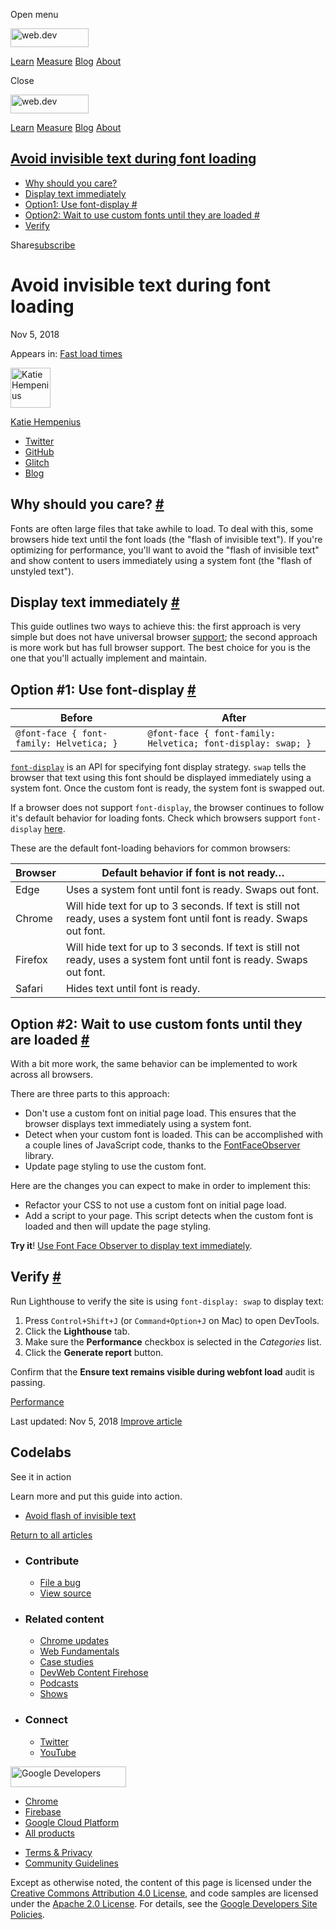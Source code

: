 <span class="w-tooltip w-tooltip--left">Open menu</span>

<a href="/" class="gc-analytics-event header-default__logo-link"><img src="/images/lockup.svg" alt="web.dev" class="header-default__logo" width="125" height="30" /></a>

<a href="/learn/" class="gc-analytics-event header-default__link">Learn</a> <a href="/measure/" class="gc-analytics-event header-default__link">Measure</a> <a href="/blog/" class="gc-analytics-event header-default__link">Blog</a> <a href="/about/" class="gc-analytics-event header-default__link">About</a>

<span class="w-tooltip">Close</span>

<a href="/" class="gc-analytics-event"><img src="/images/lockup.svg" alt="web.dev" class="drawer-default__logo" width="125" height="30" /></a>

<a href="/learn/" class="gc-analytics-event drawer-default__link">Learn</a> <a href="/measure/" class="gc-analytics-event drawer-default__link">Measure</a> <a href="/blog/" class="gc-analytics-event drawer-default__link">Blog</a> <a href="/about/" class="gc-analytics-event drawer-default__link">About</a>

<a href="#avoid-invisible-text-during-font-loading" class="w-toc__header--link">Avoid invisible text during font loading</a>
----------------------------------------------------------------------------------------------------------------------------

-   [Why should you care?](#why-should-you-care)
-   [Display text immediately](#display-text-immediately)
-   [Option1: Use font-display \#](#option-1:-use-font-display)
-   [Option2: Wait to use custom fonts until they are loaded \#](#option-2:-wait-to-use-custom-fonts-until-they-are-loaded)
-   [Verify](#verify)

Share<a href="/newsletter/" class="gc-analytics-event w-actions__fab w-actions__fab--subscribe"><span>subscribe</span></a>

Avoid invisible text during font loading
========================================

Nov 5, 2018

<span class="w-post-signpost__title">Appears in:</span> <a href="/fast" class="w-post-signpost__link">Fast load times</a>

[<img src="https://web-dev.imgix.net/image/admin/fZo7BJGec2MNRt6cWpeh.jpg?auto=format&amp;fit=crop&amp;h=64&amp;w=64" alt="Katie Hempenius" class="w-author__image" sizes="(min-width: 64px) 64px, calc(100vw - 48px)" srcset="https://web-dev.imgix.net/image/admin/fZo7BJGec2MNRt6cWpeh.jpg?fit=crop&amp;h=64&amp;w=64&amp;auto=format&amp;dpr=1&amp;q=75, https://web-dev.imgix.net/image/admin/fZo7BJGec2MNRt6cWpeh.jpg?fit=crop&amp;h=64&amp;w=64&amp;auto=format&amp;dpr=2&amp;q=50 2x, https://web-dev.imgix.net/image/admin/fZo7BJGec2MNRt6cWpeh.jpg?fit=crop&amp;h=64&amp;w=64&amp;auto=format&amp;dpr=3&amp;q=35 3x, https://web-dev.imgix.net/image/admin/fZo7BJGec2MNRt6cWpeh.jpg?fit=crop&amp;h=64&amp;w=64&amp;auto=format&amp;dpr=4&amp;q=23 4x, https://web-dev.imgix.net/image/admin/fZo7BJGec2MNRt6cWpeh.jpg?fit=crop&amp;h=64&amp;w=64&amp;auto=format&amp;dpr=5&amp;q=20 5x" width="64" height="64" />](/authors/katiehempenius/)

<a href="/authors/katiehempenius/" class="w-author__name-link">Katie Hempenius</a>

-   <a href="https://twitter.com/katiehempenius" class="w-author__link">Twitter</a>
-   <a href="https://github.com/khempenius" class="w-author__link">GitHub</a>
-   <a href="https://glitch.com/@khempenius" class="w-author__link">Glitch</a>
-   <a href="https://katiehempenius.com/" class="w-author__link">Blog</a>

Why should you care? <a href="#why-should-you-care" class="w-headline-link">#</a>
---------------------------------------------------------------------------------

Fonts are often large files that take awhile to load. To deal with this, some browsers hide text until the font loads (the "flash of invisible text"). If you're optimizing for performance, you'll want to avoid the "flash of invisible text" and show content to users immediately using a system font (the "flash of unstyled text").

Display text immediately <a href="#display-text-immediately" class="w-headline-link">#</a>
------------------------------------------------------------------------------------------

This guide outlines two ways to achieve this: the first approach is very simple but does not have universal browser [support](https://caniuse.com/#search=font-display); the second approach is more work but has full browser support. The best choice for you is the one that you'll actually implement and maintain.

Option \#1: Use font-display <a href="#option-1:-use-font-display" class="w-headline-link">#</a>
------------------------------------------------------------------------------------------------

<table><thead><tr class="header"><th>Before</th><th>After</th></tr></thead><tbody><tr class="odd"><td><code>@font-face { font-family: Helvetica; }</code></td><td><code>@font-face { font-family: Helvetica; font-display: swap; }</code></td></tr></tbody></table>

[`font-display`](https://developer.mozilla.org/en-US/docs/Web/CSS/@font-face/font-display) is an API for specifying font display strategy. `swap` tells the browser that text using this font should be displayed immediately using a system font. Once the custom font is ready, the system font is swapped out.

If a browser does not support `font-display`, the browser continues to follow it's default behavior for loading fonts. Check which browsers support `font-display` [here](https://caniuse.com/#search=font-display).

These are the default font-loading behaviors for common browsers:

<table><thead><tr class="header"><th><strong>Browser</strong></th><th><strong>Default behavior if font is not ready…</strong></th></tr></thead><tbody><tr class="odd"><td>Edge</td><td>Uses a system font until font is ready. Swaps out font.</td></tr><tr class="even"><td>Chrome</td><td>Will hide text for up to 3 seconds. If text is still not ready, uses a system font until font is ready. Swaps out font.</td></tr><tr class="odd"><td>Firefox</td><td>Will hide text for up to 3 seconds. If text is still not ready, uses a system font until font is ready. Swaps out font.</td></tr><tr class="even"><td>Safari</td><td>Hides text until font is ready.</td></tr></tbody></table>

Option \#2: Wait to use custom fonts until they are loaded <a href="#option-2:-wait-to-use-custom-fonts-until-they-are-loaded" class="w-headline-link">#</a>
------------------------------------------------------------------------------------------------------------------------------------------------------------

With a bit more work, the same behavior can be implemented to work across all browsers.

There are three parts to this approach:

-   Don't use a custom font on initial page load. This ensures that the browser displays text immediately using a system font.
-   Detect when your custom font is loaded. This can be accomplished with a couple lines of JavaScript code, thanks to the [FontFaceObserver](https://github.com/bramstein/fontfaceobserver) library.
-   Update page styling to use the custom font.

Here are the changes you can expect to make in order to implement this:

-   Refactor your CSS to not use a custom font on initial page load.
-   Add a script to your page. This script detects when the custom font is loaded and then will update the page styling.

**Try it**! [Use Font Face Observer to display text immediately](/codelab-avoid-invisible-text).

Verify <a href="#verify" class="w-headline-link">#</a>
------------------------------------------------------

Run Lighthouse to verify the site is using `font-display: swap` to display text:

1.  Press `Control+Shift+J` (or `Command+Option+J` on Mac) to open DevTools.
2.  Click the **Lighthouse** tab.
3.  Make sure the **Performance** checkbox is selected in the *Categories* list.
4.  Click the **Generate report** button.

Confirm that the **Ensure text remains visible during webfont load** audit is passing.

<a href="/tags/performance/" class="w-chip">Performance</a>

<span class="w-mr--sm">Last updated: Nov 5, 2018 </span>[Improve article](https://github.com/GoogleChrome/web.dev/blob/master/src/site/content/en/fast/avoid-invisible-text/index.md)

Codelabs
--------

See it in action

Learn more and put this guide into action.

-   <a href="/codelab-avoid-invisible-text/" class="w-callout__link w-callout__link--codelab">Avoid flash of invisible text</a>

<a href="/fast" class="gc-analytics-event w-article-navigation__link w-article-navigation__link--back w-article-navigation__link--single">Return to all articles</a>

-   ### Contribute

    -   <a href="https://github.com/GoogleChrome/web.dev/issues/new?assignees=&amp;labels=bug&amp;template=bug_report.md&amp;title=" class="w-footer__linkbox-link">File a bug</a>
    -   <a href="https://github.com/googlechrome/web.dev" class="w-footer__linkbox-link">View source</a>

-   ### Related content

    -   <a href="https://blog.chromium.org/" class="w-footer__linkbox-link">Chrome updates</a>
    -   <a href="https://developers.google.com/web/" class="w-footer__linkbox-link">Web Fundamentals</a>
    -   <a href="https://developers.google.com/web/showcase/" class="w-footer__linkbox-link">Case studies</a>
    -   <a href="https://devwebfeed.appspot.com/" class="w-footer__linkbox-link">DevWeb Content Firehose</a>
    -   <a href="/podcasts/" class="w-footer__linkbox-link">Podcasts</a>
    -   <a href="/shows/" class="w-footer__linkbox-link">Shows</a>

-   ### Connect

    -   <a href="https://www.twitter.com/ChromiumDev" class="w-footer__linkbox-link">Twitter</a>
    -   <a href="https://www.youtube.com/user/ChromeDevelopers" class="w-footer__linkbox-link">YouTube</a>

<a href="https://developers.google.com/" class="w-footer__utility-logo-link"><img src="/images/lockup-color.png" alt="Google Developers" class="w-footer__utility-logo" width="185" height="33" /></a>

-   <a href="https://developer.chrome.com/" class="w-footer__utility-link">Chrome</a>
-   <a href="https://firebase.google.com/" class="w-footer__utility-link">Firebase</a>
-   <a href="https://cloud.google.com/" class="w-footer__utility-link">Google Cloud Platform</a>
-   <a href="https://developers.google.com/products" class="w-footer__utility-link">All products</a>

<!-- -->

-   <a href="https://policies.google.com/" class="w-footer__utility-link">Terms &amp; Privacy</a>
-   <a href="/community-guidelines/" class="w-footer__utility-link">Community Guidelines</a>

Except as otherwise noted, the content of this page is licensed under the [Creative Commons Attribution 4.0 License](https://creativecommons.org/licenses/by/4.0/), and code samples are licensed under the [Apache 2.0 License](https://www.apache.org/licenses/LICENSE-2.0). For details, see the [Google Developers Site Policies](https://developers.google.com/terms/site-policies).
